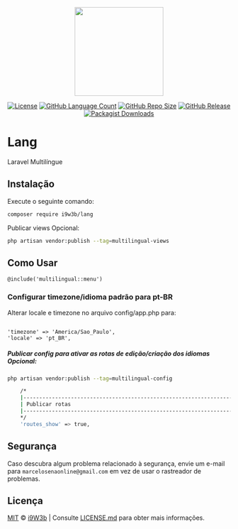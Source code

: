 <p align="center" class="text-center" style="text-align:center;"><a href="https://github.com/i9w3b" target="_blank"><img src="https://cdn.jsdelivr.net/gh/i9w3b/cdn/img/logo-200px.png" width="200"></a></p>
<p align="center" class="text-center" style="text-align:center;">
<p align="center" class="text-center" style="text-align:center;">
<a href="https://github.com/i9w3b/lang/blob/master/LICENSE.md"><img src="https://img.shields.io/github/license/i9w3b/lang" alt="License"></a>
<a href="https://github.com/i9w3b/lang"><img src="https://img.shields.io/github/languages/count/i9w3b/lang" alt="GitHub Language Count"></a>
<a href="https://github.com/i9w3b/lang"><img src="https://img.shields.io/github/repo-size/i9w3b/lang" alt="GitHub Repo Size"></a>
<a href="https://github.com/i9w3b/lang/releases"><img src="https://img.shields.io/github/v/release/i9w3b/lang" alt="GitHub Release"></a>
<a href="https://packagist.org/packages/i9w3b/lang"><img alt="Packagist Downloads" src="https://img.shields.io/packagist/dt/i9w3b/lang"></a>
</p>

# Lang

Laravel Multilíngue

## Instalação

Execute o seguinte comando:

```bash
composer require i9w3b/lang
```

Publicar views Opcional:

```bash
php artisan vendor:publish --tag=multilingual-views
```

## Como Usar

```blade
@include('multilingual::menu')
```

### Configurar timezone/idioma padrão para pt-BR

Alterar locale e timezone no arquivo config/app.php para:

<code>
'timezone' => 'America/Sao_Paulo',
'locale' => 'pt_BR',
</code>

##### Publicar config para ativar as rotas de edição/criação dos idiomas Opcional:

```bash
php artisan vendor:publish --tag=multilingual-config
```

```bash
    /*
    |--------------------------------------------------------------------------
    | Publicar rotas
    |--------------------------------------------------------------------------
    */
    'routes_show' => true,
```

## Segurança

Caso descubra algum problema relacionado à segurança, envie um e-mail para `marcelosenaonline@gmail.com` em vez de usar o rastreador de problemas.

## Licença

[MIT](https://github.com/i9w3b/lang/blob/master/LICENSE.md) © [i9W3b](https://github.com/i9w3b) | Consulte [LICENSE.md](https://github.com/i9w3b/lang/blob/master/LICENSE.md) para obter mais informações.